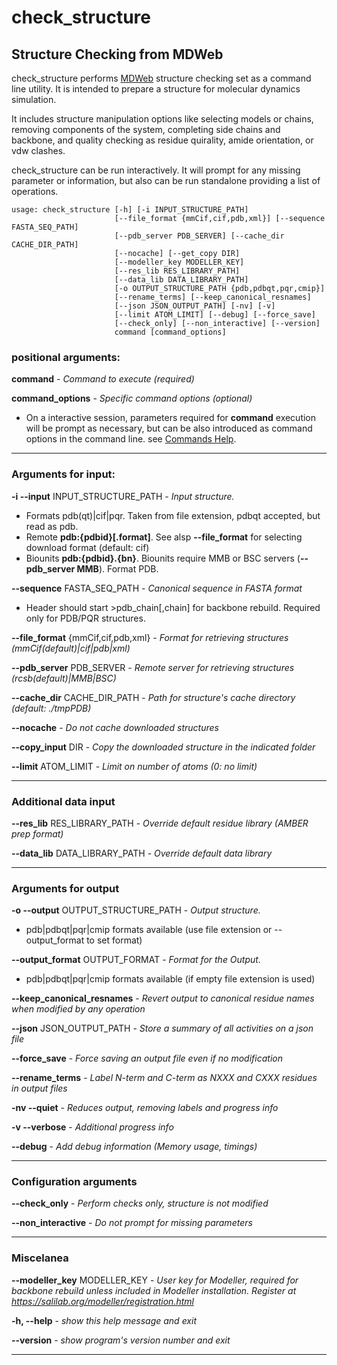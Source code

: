 # check_structure

## Structure Checking from MDWeb

check_structure performs [MDWeb](https://mmb.irbbarcelona.org/MDWeb) structure checking set as a command line utility. It is intended to prepare a structure for molecular dynamics simulation.

It includes structure manipulation options like selecting models or chains, removing components of the system, completing side chains and backbone, and quality checking as residue quirality, amide orientation, or vdw clashes.

check_structure can be run interactively. It will prompt for any missing parameter or information, but also can be run standalone providing a list of operations.



~~~
usage: check_structure [-h] [-i INPUT_STRUCTURE_PATH]
                       [--file_format {mmCif,cif,pdb,xml}] [--sequence FASTA_SEQ_PATH]
                       [--pdb_server PDB_SERVER] [--cache_dir CACHE_DIR_PATH]
                       [--nocache] [--get_copy DIR]
                       [--modeller_key MODELLER_KEY]
                       [--res_lib RES_LIBRARY_PATH]
                       [--data_lib DATA_LIBRARY_PATH]
                       [-o OUTPUT_STRUCTURE_PATH {pdb,pdbqt,pqr,cmip}]
                       [--rename_terms] [--keep_canonical_resnames]
                       [--json JSON_OUTPUT_PATH] [-nv] [-v]
                       [--limit ATOM_LIMIT] [--debug] [--force_save]
                       [--check_only] [--non_interactive] [--version]
                       command [command_options]

~~~
### positional arguments:
  **command** - _Command to execute (required)_

  **command_options** - _Specific command options (optional)_
* On a interactive session, parameters required for **command** execution will be prompt as necessary, but can be also introduced as command options in the command line. see [Commands Help](https://biobb-structure-checking.readthedocs.io/en/latest/commands_help.html).
***
### Arguments for input:

**-i --input** INPUT_STRUCTURE_PATH - _Input structure._
* Formats pdb(qt)|cif|pqr. Taken from file extension, pdbqt accepted, but read as pdb.
* Remote **pdb:{pdbid}[.format]**. See alsp **--file_format** for selecting download format (default: cif)
* Biounits **pdb:{pdbid}.{bn}**. Biounits require MMB or BSC servers (**--pdb_server MMB**). Format PDB.

**--sequence** FASTA_SEQ_PATH - _Canonical sequence in FASTA format_
* Header should start >pdb_chain[,chain] for backbone rebuild. Required only for PDB/PQR structures.

**--file_format** {mmCif,cif,pdb,xml} - _Format for retrieving structures (mmCif(default)|cif|pdb|xml)_

**--pdb_server** PDB_SERVER - _Remote server for retrieving structures (rcsb(default)|MMB|BSC)_

**--cache_dir** CACHE_DIR_PATH - _Path for structure's cache directory (default: ./tmpPDB)_

**--nocache** - _Do not cache downloaded structures_

**--copy_input** DIR - _Copy the downloaded structure in the indicated folder_

**--limit** ATOM_LIMIT - _Limit on number of atoms (0: no limit)_

***
### Additional data input

**--res_lib** RES_LIBRARY_PATH - _Override default residue library (AMBER prep format)_

**--data_lib** DATA_LIBRARY_PATH - _Override default data library_

***
### Arguments for output

**-o --output** OUTPUT_STRUCTURE_PATH - _Output structure._
* pdb|pdbqt|pqr|cmip formats available (use file extension or --output_format to set format)

**--output_format** OUTPUT_FORMAT - _Format for the Output._
* pdb|pdbqt|pqr|cmip formats available (if empty file extension is used)

**--keep_canonical_resnames** - _Revert output to canonical residue names when modified by any operation_

**--json** JSON_OUTPUT_PATH - _Store a summary of all activities on a json file_

**--force_save** - _Force saving an output file even if no modification_

**--rename_terms** - _Label N-term and C-term as NXXX and CXXX residues in output files_

**-nv --quiet** - _Reduces output, removing labels and progress info_

**-v --verbose** - _Additional progress info_

**--debug** - _Add debug information (Memory usage, timings)_

***
### Configuration arguments

**--check_only** - _Perform checks only, structure is not modified_

**--non_interactive** - _Do not prompt for missing parameters_

***
### Miscelanea
**--modeller_key** MODELLER_KEY - _User key for Modeller, required for backbone rebuild unless included in Modeller installation. Register at https://salilab.org/modeller/registration.html_

**-h, --help** - _show this help message and exit_

**--version** - _show program's version number and exit_

***
